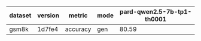 | dataset | version | metric | mode | pard-qwen2.5-7b-tp1-th0001 |
|----- | ----- | ----- | ----- | -----|
| gsm8k | 1d7fe4 | accuracy | gen | 80.59 |
